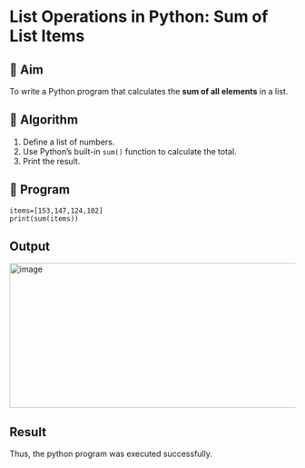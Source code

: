 # List Operations in Python: Sum of List Items

## 🎯 Aim
To write a Python program that calculates the **sum of all elements** in a list.

## 🧠 Algorithm
1. Define a list of numbers.
2. Use Python’s built-in `sum()` function to calculate the total.
3. Print the result.

## 🧾 Program

```
items=[153,147,124,102]
print(sum(items))
```
## Output
<img width="1197" height="255" alt="image" src="https://github.com/user-attachments/assets/64489d07-eb1a-445e-81bf-d20caa65ac1e" />


## Result
Thus, the python program was executed successfully.

